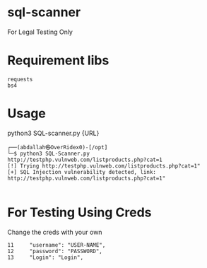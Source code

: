 # sql-scanner
For Legal Testing Only 

# Requirement libs

```
requests
bs4
```

# Usage 
python3 SQL-scanner.py {URL}


```
┌──(abdallah㉿OverRidex0)-[/opt]
└─$ python3 SQL-Scanner.py http://testphp.vulnweb.com/listproducts.php?cat=1                                                                                                                                                               
[!] Trying http://testphp.vulnweb.com/listproducts.php?cat=1"
[+] SQL Injection vulnerability detected, link: http://testphp.vulnweb.com/listproducts.php?cat=1"
                                                                                                    
```


# For Testing Using Creds 

Change the creds with your own 

```
11     "username": "USER-NAME",
12     "password": "PASSWORD",
13     "Login": "Login",
```

